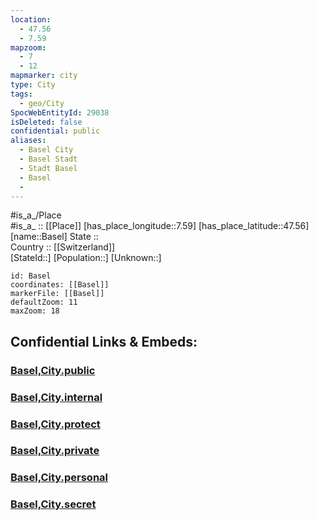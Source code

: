 ```yaml
---
location:
  - 47.56
  - 7.59
mapzoom:
  - 7
  - 12
mapmarker: city
type: City
tags:
  - geo/City
SpocWebEntityId: 29038
isDeleted: false
confidential: public
aliases:
  - Basel City
  - Basel Stadt
  - Stadt Basel
  - Basel
  - 
---
```


#is_a_/Place  
#is_a_ :: [[Place]] 
[has_place_longitude::7.59] 
[has_place_latitude::47.56] 
[name::Basel] 
State ::  
Country :: [[Switzerland]]  
[StateId::] 
[Population::] 
[Unknown::] 


```leaflet
id: Basel
coordinates: [[Basel]] 
markerFile: [[Basel]] 
defaultZoom: 11 
maxZoom: 18
```


## Confidential Links & Embeds: 

### [Basel,City.public](/_public/\Earth\Continent\Europe\Europe~Central\Switzerland\Switzerland~Cantons\Basel,Canton\districts~Basel-Stadt\BaselBasel,City.public.md) 

### [Basel,City.internal](/_internal/\Earth\Continent\Europe\Europe~Central\Switzerland\Switzerland~Cantons\Basel,Canton\districts~Basel-Stadt\BaselBasel,City.internal.md) 

### [Basel,City.protect](/_protect/\Earth\Continent\Europe\Europe~Central\Switzerland\Switzerland~Cantons\Basel,Canton\districts~Basel-Stadt\BaselBasel,City.protect.md) 

### [Basel,City.private](/_private/\Earth\Continent\Europe\Europe~Central\Switzerland\Switzerland~Cantons\Basel,Canton\districts~Basel-Stadt\BaselBasel,City.private.md) 

### [Basel,City.personal](/_personal/\Earth\Continent\Europe\Europe~Central\Switzerland\Switzerland~Cantons\Basel,Canton\districts~Basel-Stadt\BaselBasel,City.personal.md) 

### [Basel,City.secret](/_secret/\Earth\Continent\Europe\Europe~Central\Switzerland\Switzerland~Cantons\Basel,Canton\districts~Basel-Stadt\BaselBasel,City.secret.md)

